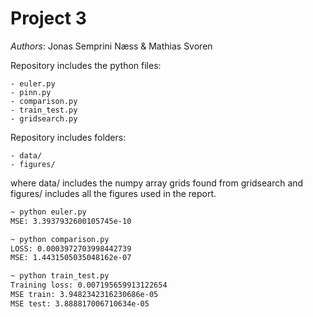 # Project 3

$Authors:$ Jonas Semprini Næss & Mathias Svoren

Repository includes the python files:
```
- euler.py
- pinn.py
- comparison.py
- train_test.py
- gridsearch.py
```

Repository includes folders:
```
- data/
- figures/
```


where data/ includes the numpy array grids found from gridsearch and figures/ includes all the figures used in the report.

```bash
~ python euler.py 
MSE: 3.3937932600105745e-10
```
```bash
~ python comparison.py
LOSS: 0.0003972703998442739
MSE: 1.4431505035048162e-07
```

```bash
~ python train_test.py
Training loss: 0.007195659913122654
MSE train: 3.9482342316230686e-05
MSE test: 3.888817006710634e-05
```
